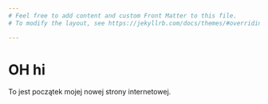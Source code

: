 ```yaml
---
# Feel free to add content and custom Front Matter to this file.
# To modify the layout, see https://jekyllrb.com/docs/themes/#overriding-theme-defaults

---
```


# OH hi

To jest początek mojej nowej strony internetowej.
